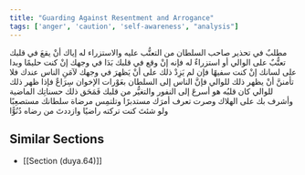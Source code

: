 ```yaml
---
title: "Guarding Against Resentment and Arrogance"
tags: ['anger', 'caution', 'self-awareness', "analysis"]
---
```


 مطلبٌ في تحذير صاحب السلطان من التعتُّب عليه والاستزراء له إياك أنْ يقعَ في قلبك تعتُّبٌ على الوالي أو استزراءٌ له  فإنه إنْ وقع في قلبك بَدَا في وجهك إنْ كنت حليمًا وبدا على لسانك إنْ كنت سفيهًا  فإن لم يَزِدْ ذلك على أنْ يَظهرَ في وجهك لآمَنِ الناس عندك فلا تأمننَّ أنْ يظهر ذلك للوالي  فإنَّ الناس إلى السلطان بعَوْرات الإخوان سِرَاعٌ فإذا ظهر ذلك للوالي كان قلبُه هو أسرعَ إلى النفور والتغيُّر من قلبك فَمَحَق ذلك حسناتِك الماضية وأشرف بك على الهلاك وصرت تعرف أمرَك مستدبرًا وتلتمِس مرضاة سلطانك مستصعِبًا ولو شئتَ كنت تركته راضيًا وازددتَ من رضاه دُنُوًّا

## Similar Sections
- [[Section (duya.64)]]
